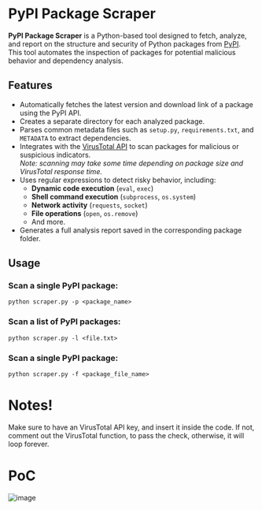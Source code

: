 # PyPI Package Scraper

**PyPI Package Scraper** is a Python-based tool designed to fetch, analyze, and report on the structure and security of Python packages from [PyPI](https://pypi.org/). This tool automates the inspection of packages for potential malicious behavior and dependency analysis.

## Features

- Automatically fetches the latest version and download link of a package using the PyPI API.
- Creates a separate directory for each analyzed package.
- Parses common metadata files such as `setup.py`, `requirements.txt`, and `METADATA` to extract dependencies.
- Integrates with the [VirusTotal API](https://www.virustotal.com/) to scan packages for malicious or suspicious indicators.  
  _Note: scanning may take some time depending on package size and VirusTotal response time._
- Uses regular expressions to detect risky behavior, including:
  - **Dynamic code execution** (`eval`, `exec`)
  - **Shell command execution** (`subprocess`, `os.system`)
  - **Network activity** (`requests`, `socket`)
  - **File operations** (`open`, `os.remove`)
  - And more.
- Generates a full analysis report saved in the corresponding package folder.

## Usage
### Scan a single PyPI package:
```
python scraper.py -p <package_name>
```

### Scan a list of PyPI packages:
```
python scraper.py -l <file.txt>
```

### Scan a single PyPI package:
```
python scraper.py -f <package_file_name>
```

# Notes!
Make sure to have an VirusTotal API key, and insert it inside the code.
If not, comment out the VirusTotal function, to pass the check, otherwise, it will loop forever.


# PoC

![image](https://github.com/user-attachments/assets/55df9513-055e-4f29-bfae-2936973340d5)
